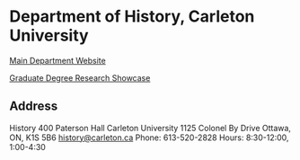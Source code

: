 # Department of History, Carleton University

[Main Department Website](https://carleton.ca/history)

[Graduate Degree Research Showcase](https://cuhistory.github.io/grads/)

## Address

History
400 Paterson Hall
Carleton University
1125 Colonel By Drive
Ottawa, ON, K1S 5B6
history@carleton.ca
Phone: 613-520-2828
Hours: 8:30-12:00, 1:00-4:30
